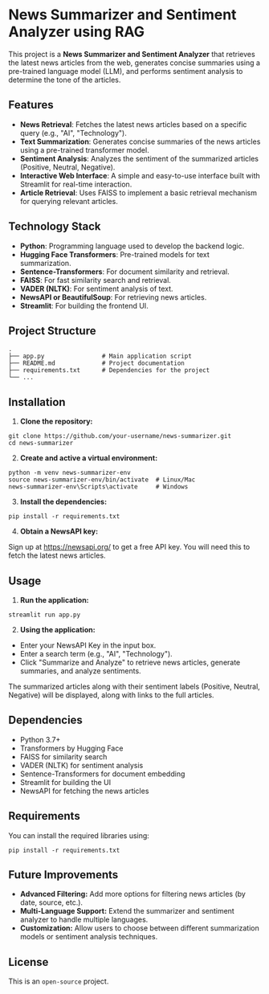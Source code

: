 # News Summarizer and Sentiment Analyzer using RAG

This project is a **News Summarizer and Sentiment Analyzer** that retrieves the latest news articles from the web, generates concise summaries using a pre-trained language model (LLM), and performs sentiment analysis to determine the tone of the articles.

## Features

- **News Retrieval**: Fetches the latest news articles based on a specific query (e.g., "AI", "Technology").
- **Text Summarization**: Generates concise summaries of the news articles using a pre-trained transformer model.
- **Sentiment Analysis**: Analyzes the sentiment of the summarized articles (Positive, Neutral, Negative).
- **Interactive Web Interface**: A simple and easy-to-use interface built with Streamlit for real-time interaction.
- **Article Retrieval**: Uses FAISS to implement a basic retrieval mechanism for querying relevant articles.

## Technology Stack

- **Python**: Programming language used to develop the backend logic.
- **Hugging Face Transformers**: Pre-trained models for text summarization.
- **Sentence-Transformers**: For document similarity and retrieval.
- **FAISS**: For fast similarity search and retrieval.
- **VADER (NLTK)**: For sentiment analysis of text.
- **NewsAPI or BeautifulSoup**: For retrieving news articles.
- **Streamlit**: For building the frontend UI.

## Project Structure

```
.
├── app.py                # Main application script
├── README.md             # Project documentation
├── requirements.txt      # Dependencies for the project
└── ...
```

## Installation

1. **Clone the repository:**

```
git clone https://github.com/your-username/news-summarizer.git
cd news-summarizer
```

2. **Create and active a virtual environment:**

```
python -m venv news-summarizer-env
source news-summarizer-env/bin/activate  # Linux/Mac
news-summarizer-env\Scripts\activate     # Windows
```

3. **Install the dependencies:**

```
pip install -r requirements.txt
```

4. **Obtain a NewsAPI key:**

Sign up at https://newsapi.org/ to get a free API key. You will need this to fetch the latest news articles.

## Usage

1. **Run the application:**

```
streamlit run app.py
```

2. **Using the application:**

- Enter your NewsAPI Key in the input box.
- Enter a search term (e.g., "AI", "Technology").
- Click "Summarize and Analyze" to retrieve news articles, generate summaries, and analyze sentiments.

The summarized articles along with their sentiment labels (Positive, Neutral, Negative) will be displayed, along with links to the full articles.

## Dependencies

- Python 3.7+
- Transformers by Hugging Face
- FAISS for similarity search
- VADER (NLTK) for sentiment analysis
- Sentence-Transformers for document embedding
- Streamlit for building the UI
- NewsAPI for fetching the news articles

## Requirements

You can install the required libraries using:

```
pip install -r requirements.txt
```

## Future Improvements

- **Advanced Filtering:** Add more options for filtering news articles (by date, source, etc.).
- **Multi-Language Support:** Extend the summarizer and sentiment analyzer to handle multiple languages.
- **Customization:** Allow users to choose between different summarization models or sentiment analysis techniques.

## License

This is an `open-source` project.